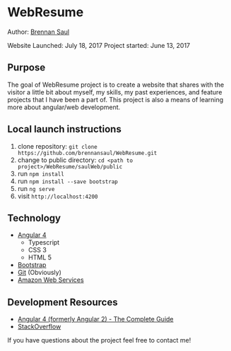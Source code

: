 # WebResume
Author:          [Brennan Saul](brennansaul.info)

Website Launched: July 18, 2017
Project started:  June 13, 2017

## Purpose
The goal of WebResume project is to create a website that shares with the visitor a 
little bit about myself, my skills, my past experiences, and feature projects that I have been
a part of. This project is also a means of learning more about angular/web development.

## Local launch instructions

1. clone repository: `git clone https://github.com/brennansaul/WebResume.git`
2. change to public directory: `cd <path to project>/WebResume/saulWeb/public`
3. run `npm install`
4. run `npm install --save bootstrap`
5. run `ng serve`
6. visit `http://localhost:4200`

## Technology
- [Angular 4](https://cli.angular.io/)
  - Typescript
  - CSS 3
  - HTML 5
- [Bootstrap](https://getbootstrap.com/)
- [Git](https://github.com/) (Obviously)
- [Amazon Web Services](https://aws.amazon.com/)

## Development Resources
- [Angular 4 (formerly Angular 2) - The Complete Guide](https://www.udemy.com/the-complete-guide-to-angular-2/learn/v4/overview)
- [StackOverflow](https://stackoverflow.com/)

If you have questions about the project feel free to contact me!
